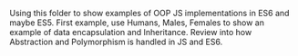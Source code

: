 Using this folder to show examples of OOP JS implementations in ES6 and maybe ES5. First example, use Humans, Males, Females to show an example of data encapsulation and Inheritance. Review into how Abstraction and Polymorphism is handled in JS and ES6. 
